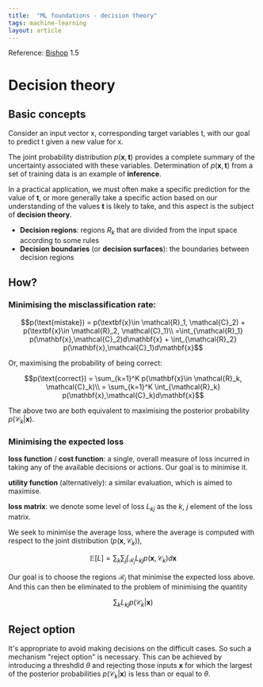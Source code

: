 ```yaml
---
title:  "ML foundations - decision theory"
tags: machine-learning
layout: article
---
```


Reference: [Bishop](https://www.microsoft.com/en-us/research/people/cmbishop/prml-book/) 1.5

# Decision theory

## Basic concepts

Consider an input vector x, corresponding target variables t, with our goal to predict t given a new value for x.

The joint probability distribution $p(\textbf{x},\textbf{t})$ provides a complete summary
of the uncertainty associated with these variables. Determination of $p(\textbf{x},\textbf{t})$ from a set of training data is an example of **inference**.

In a practical application, we must often make a specific prediction for the value of $\textbf{t}$, or more generally take a specific action based on our understanding of the values $\textbf{t}$ is likely to take, and this aspect is the subject of **decision theory**.

- **Decision regions**: regions $R_k$ that are divided from the input space according to some rules
- **Decision boundaries** (or **decision surfaces**): the boundaries between decision regions

## How?

### Minimising the misclassification rate:

$$p(\text{mistake}) = p(\textbf{x}\in \mathcal{R}_1, \mathcal{C}_2) + p(\textbf{x}\in \mathcal{R}_2, \mathcal{C}_1)\\
=\int_{\mathcal{R}_1} p(\mathbf{x},\mathcal{C}_2)d\mathbf{x} + \int_{\mathcal{R}_2} p(\mathbf{x},\mathcal{C}_1)d\mathbf{x}$$

Or, maximising the probability of being correct:

$$p(\text{correct}) = \sum_{k=1}^K p(\mathbf{x}\in \mathcal{R}_k, \mathcal{C}_k)\\
= \sum_{k=1}^K \int_{\mathcal{R}_k} p(\mathbf{x},\mathcal{C}_k)d\mathbf{x}$$

The above two are both equivalent to maximising the posterior probability 
$p(\mathcal{C}_k|\mathbf{x})$.

### Minimising the expected loss

**loss function** / **cost function**: a single, overall measure of loss
incurred in taking any of the available decisions or actions. Our goal is 
to minimise it.

**utility function** (alternatively): a similar evaluation, which is aimed
to maximise.

**loss matrix**: we denote some level of loss $L_{kj}$ as the $k$, $j$ 
element of the loss matrix.

We seek to minimise the average loss, where the average is computed with
respect to the joint distribution ($p(\textbf{x}, \mathcal{C}_k)$),

$$
\mathbb{E}[L] = \sum_k \sum_j \int_{\mathcal{R}_j} L_{kj} p(\mathbf{x},\mathcal{C}_k)d\mathbf{x}
$$

Our goal is to choose the regions $\mathcal{R}_j$ that minimise the expected
loss above. And this can then be eliminated to the problem of minimising the 
quantity

$$
\sum_k L_{kj} p(\mathcal{C}_k|\mathbf{x})
$$

## Reject option

It's appropriate to avoid making decisions on the difficult cases. So such
a mechanism "reject option" is necessary. This can be achieved by 
introducing a threshdld $\theta$ and rejecting those inputs $\mathbf{x}$ for
which the largest of the posterior probabilities 
$p(\mathcal{C}_k|\mathbf{x})$ is less than or equal to $\theta$.

